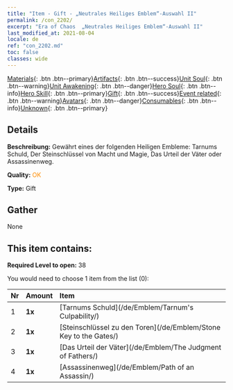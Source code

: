 ```yaml
---
title: "Item - Gift - „Neutrales Heiliges Emblem“-Auswahl II"
permalink: /con_2202/
excerpt: "Era of Chaos  „Neutrales Heiliges Emblem“-Auswahl II"
last_modified_at: 2021-08-04
locale: de
ref: "con_2202.md"
toc: false
classes: wide
---
```

 [Materials](/ItemsDE/){: .btn .btn--primary}[Artifacts](/ItemsDE/Artifacts/){: .btn .btn--success}[Unit Soul](/ItemsDE/UnitSoul/){: .btn .btn--warning}[Unit Awakening](/ItemsDE/UnitAwakening/){: .btn .btn--danger}[Hero Soul](/ItemsDE/HeroSoul/){: .btn .btn--info}[Hero Skill](/ItemsDE/HeroSkill/){: .btn .btn--primary}[Gift](/ItemsDE/Gift/){: .btn .btn--success}[Event related](/ItemsDE/Events/){: .btn .btn--warning}[Avatars](/ItemsDE/Avatars/){: .btn .btn--danger}[Consumables](/ItemsDE/Consumables/){: .btn .btn--info}[Unknown](/ItemsDE/Unknown/){: .btn .btn--primary}

## Details
 **Beschreibung:** Gewährt eines der folgenden Heiligen Embleme: Tarnums Schuld, Der Steinschlüssel von Macht und Magie, Das Urteil der Väter oder Assassinenweg.

 **Quality:** <span style="color: #FF8C00">OK</span>

 **Type:** Gift

## Gather

  None

## This item contains:

 **Required Level to open:** 38

 You would need to choose 1 item from the list (0):

  | Nr | Amount |     Item    |
  |:---|:-------|:------------|
  | 1 |  **1x** | [Tarnums Schuld](/de/Emblem/Tarnum's Culpability/) |  | 
  | 2 |  **1x** | [Steinschlüssel zu den Toren](/de/Emblem/Stone Key to the Gates/) |  | 
  | 3 |  **1x** | [Das Urteil der Väter](/de/Emblem/The Judgment of Fathers/) |  | 
  | 4 |  **1x** | [Assassinenweg](/de/Emblem/Path of an Assassin/) |  | 
